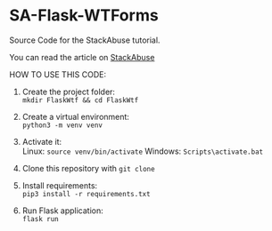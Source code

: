 # SA-Flask-WTForms
Source Code for the StackAbuse tutorial.

You can read the article on [StackAbuse](https://www.stackabuse.com/flask-form-validation-with-flask-wtf/)

HOW TO USE THIS CODE:
1. Create the project folder:  
`mkdir FlaskWtf && cd FlaskWtf`

2. Create a virtual environment:  
`python3 -m venv venv`

3. Activate it:  
Linux: `source venv/bin/activate`
Windows: `Scripts\activate.bat`

4. Clone this repository with `git clone`

5. Install requirements:  
`pip3 install -r requirements.txt`

6. Run Flask application:  
`flask run`
